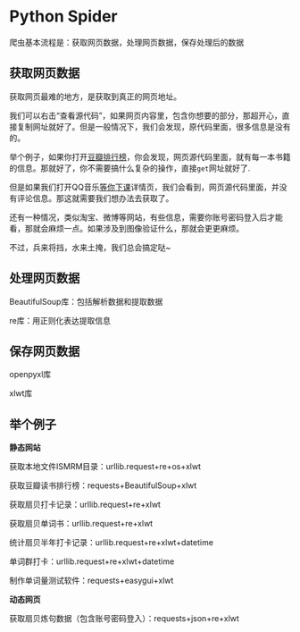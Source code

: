 # Python Spider

爬虫基本流程是：获取网页数据，处理网页数据，保存处理后的数据

## 获取网页数据

获取网页最难的地方，是获取到真正的网页地址。

我们可以右击“查看源代码”，如果网页内容里，包含你想要的部分，那超开心，直接复制网址就好了。但是一般情况下，我们会发现，原代码里面，很多信息是没有的。

举个例子，如果你打开[豆瓣排行榜](https://book.douban.com/top250?start=0)，你会发现，网页源代码里面，就有每一本书籍的信息。那就好了，你不需要搞什么复杂的操作，直接`get`网址就好了.

但是如果我们打开QQ音乐[等你下课](https://y.qq.com/n/yqq/song/001J5QJL1pRQYB.html)详情页，我们会看到，网页源代码里面，并没有评论信息。那这就需要我们想办法去获取了。

还有一种情况，类似淘宝、微博等网站，有些信息，需要你账号密码登入后才能看，那就会麻烦一点。如果涉及到图像验证什么，那就会更更麻烦。

不过，兵来将挡，水来土掩，我们总会搞定哒~



## 处理网页数据

BeautifulSoup库：包括解析数据和提取数据

re库：用正则化表达提取信息





## 保存网页数据

openpyxl库

xlwt库





## 举个例子



**静态网站**

获取本地文件ISMRM目录：urllib.request+re+os+xlwt

获取豆瓣读书排行榜：requests+BeautifulSoup+xlwt

获取扇贝打卡记录：urllib.request+re+xlwt

获取扇贝单词书：urllib.request+re+xlwt

统计扇贝半年打卡记录：urllib.request+re+xlwt+datetime

单词群打卡：urllib.request+re+xlwt+datetime

制作单词量测试软件：requests+easygui+xlwt



**动态网页**

获取扇贝炼句数据（包含账号密码登入）：requests+json+re+xlwt